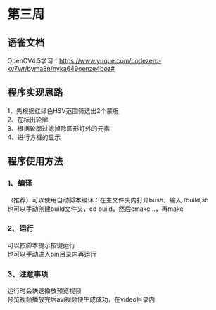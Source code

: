 # 第三周
## 语雀文档
OpenCV4.5学习：https://www.yuque.com/codezero-kv7wr/byma8n/nyka649oenze4boz#  
## 程序实现思路
1、先根据红绿色HSV范围筛选出2个蒙版  
2、在标出轮廓  
3、根据轮廓过滤掉除圆形灯外的元素  
4、进行方框的显示  
## 程序使用方法  
### 1、编译  
（推荐）可以使用自动脚本编译：在主文件夹内打开bush，输入./build,sh  
也可以手动创建build文件夹，cd build，然后cmake ..，再make  
### 2、运行
可以按脚本提示按键运行  
也可以手动进入bin目录内再运行  
### 3、注意事项
运行时会快速播放预览视频  
预览视频播放完后avi视频便生成成功，在video目录内  
